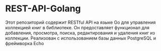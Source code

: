 # REST-API-Golang
Этот репозиторий содержит RESTful API на языке Go для управления коллекцией книг в библиотеке. Он предоставляет функционал для добавления, просмотра, поиска, редактирования и удаления книг из коллекции. Реализован с использованием базы данных PostgreSQL и фреймворка Echo
